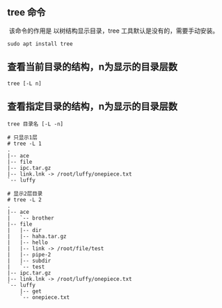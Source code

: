 ## tree 命令

​	该命令的作用是 以树结构显示目录，tree 工具默认是没有的，需要手动安装。

```shell
sudo apt install tree
```

## 查看当前目录的结构，n为显示的目录层数

```shell
tree [-L n]
```

## 查看指定目录的结构，n为显示的目录层数

```shell
tree 目录名 [-L -n]
```

```shell
# 只显示1层
# tree -L 1
.
|-- ace
|-- file
|-- ipc.tar.gz
|-- link.lnk -> /root/luffy/onepiece.txt
`-- luffy

# 显示2层目录
# tree -L 2
.
|-- ace
|   `-- brother
|-- file
|   |-- dir
|   |-- haha.tar.gz
|   |-- hello
|   |-- link -> /root/file/test
|   |-- pipe-2
|   |-- subdir
|   `-- test
|-- ipc.tar.gz
|-- link.lnk -> /root/luffy/onepiece.txt
`-- luffy
    |-- get
    `-- onepiece.txt
```

